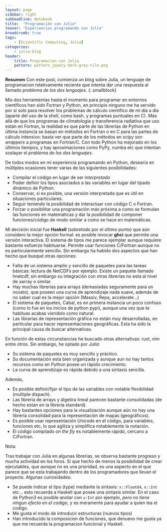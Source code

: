 ```yaml
---
layout: page
sidebar: right
subheadline: Notebook
title:  "Programación con Julia"
teaser: "Experiencias programando con Julia"
breadcrumb: true
tags:
    - [Scientific Computing, Julia]
categories:
    - julia-blog
header:
    title: Programacion con Julia
    pattern: pattern_jquery-dark-grey-tile.png
---
```


**Resumen**
Con este post, comienza un blog sobre Julia, un lenguaje de programacion relativamente reciente que 
intenta dar una respuesta al llamado *problema de los dos lenguajes*.
{:.smallblock}

Mis dos herramientas hasta el momento para programar en entornos científicos han sido Fortran
y Python, en principio ninguno me ha servido por si solo para resolver los problemas de cálculo
científico de mí día a día (aparte del uso de la shell, como bash, y programas puntuales en C).
Más allá de que los programas de climatología y transferencia radiativa que uso están en Fortran,
la realidad es que parte de las librerías de Python en última instancia se basan en métodos en
Fortran o en C para las partes de cálculo intensivo: basta ver que parte de los métodos en scipy
son *wrappers* a programas en Fortran/C. Con todo Python ha mejorado en los últimos tiempos, y hay
aproximaciones como PyPy, numba etc que intentan soslayar el *problema de los dos lenguajes*.

De todos modos en mi experiencia programando en Python, desearía en múltiples ocasiones tener varias
de las siguientes posibilidades:

- Compilar el código en lugar de ser *interpretado*
- Poder definir los tipos asociados a las variables en lugar del tipado dinámico de Python.
- Conservar, si es posible, una versión interpretada que es útil en situaciones particulares.
- Seguir teniendo la posibilidad de interactuar con código C o Fortran.
- Forzar o posibilitar una programación más próxima a como se formulan las funciones en matemáticas y dar la posibilidad de componer funciones/código de modo similar a como se hace en matemáticas.

Mi decisión inicial fue **Haskell** (sobretodo por el último punto) que aún considero la mejor opción formal:
es posible invocar **ghci** que permite una versión interactiva. El sistema de tipos me parece ejemplar aunque
requiere bastante esfuerzo habituarse. Permite usar funciones C/Fortran aunque no es particularmente sencillo.
Sin embargo ha habido dos aspectos que han hecho que busqué otras opciones:

- Falta de un sistema amplio y sencillo de paquetes para las tareas básicas: lectura de NetCDFs por ejemplo. Existe un paquete llamado hnetcdf, sin embargo su integración con otras librerias no esta al nivel de xarray o similar.
- Hay muchas librerías para arrays (demasiadas seguramente para un novato), que poseen una curva de aprendizaje nada suave, además de no saber cual es la mejor opción (Massiv, Repa, accelerate...)
- El sistema de paquetes, Cabal, es en primera instancia un poco confuso (como lo fue en los inicios de python pypi), aunque una vez que te habituas acabas viendolo como natural.
- Las librarías de representación gráfica no están muy desarrolladas, en particular para hacer representaciones geográficas. Esta ha sido la principal causa de buscar alternativas.

En función de estas circunstancias he buscado otras alternativas: *rust*, *nim* entre otros. Sin embargo,
he optado por *Julia*:

- Su sistema de paquetes es muy sencillo y práctico.
- Su documentación esta bien organizada y aunque aun no hay tantos recursos como en Python posee un rápido crecimiento.
- La curva de aprendizaje es rápida debido a una sintaxis sencilla.

Además,

- Es posible definir/fijar el tipo de las variables con notable flexibilidad (multiple dispach).
- Las librería de arrays y álgebra lineal parecen bastante consolidadas (de hecho estan en la libreria standard).
- Hay bastantes opciones para la visualización aunque aún no hay una librería consolidad para la
representación de mapas (geográficos).
- Es posible usar representación Unicode en el código, para variables, funciones etc, lo que
agiliza y simplifica notablemente la notación.
- El código compilado *on the fly* es notablemente rápido, cercano a C/Fortran.

Nota:

Tras trabajar con Julia en algunas librerias, se observa bastante progreso y mucha actividad en los foros. Si que hecho de menos la posibilidad de crear ejecutables, que aunque no es una prioridad, es una aspecto en el que parece que se esta trabajando dentro de los programadores que llevan el proyecto. Algunas curiosidades:

- Se puede indicar el tipo (type) mediante la sintaxis:  `x::Float64`,  `x::Int` etc... esto recuerda a Haskell que posee una sintaxis similar. En el caso de Python3 es posible anotar con `x:Int` por ejemplo, *pero no tiene ningun efecto en el codigo*, y es meramente para ayudar a quien lea el codigo.
- Me gusta el modo de introducir estructuras (nuevos tipos) 
- Han introducido la composicion de funciones, que denuevo me gusta ya que me recuerda la programacion funcional y Haskell.





